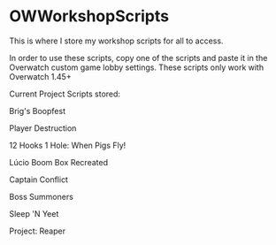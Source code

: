 # OWWorkshopScripts
This is where I store my workshop scripts for all to access.

In order to use these scripts, copy one of the scripts and paste it in the Overwatch custom game lobby settings. These scripts only work with Overwatch 1.45+


Current Project Scripts stored:

Brig's Boopfest

Player Destruction

12 Hooks 1 Hole: When Pigs Fly!

Lúcio Boom Box Recreated

Captain Conflict

Boss Summoners

Sleep 'N Yeet

Project: Reaper